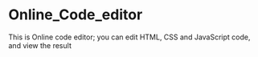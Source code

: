 # Online_Code_editor
This is Online code editor; you can edit HTML, CSS and JavaScript code, and view the result
